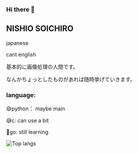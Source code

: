 ### Hi there 👋
## NISHIO SOICHIRO

japanese

cant english 

基本的に画像処理の人間です。

なんかちょっとしたものがあれば随時挙げていきます。

### language:
😄python： maybe main 

😅c: can use a bit 

📝go: still learning 

![Top langs](https://github-readme-stats.vercel.app/api/top-langs/?username=SOICHIRO-NISHIO-github&layout=compact&langs_count=20&exclude_repo=octopress_jp,octopress_en,rcmdnk.github.io,en,octogray_test)
